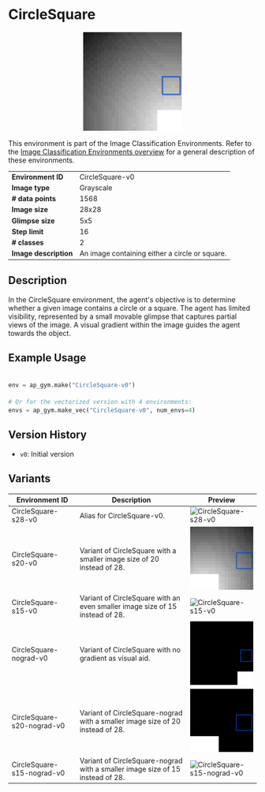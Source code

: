 # CircleSquare

<p align="center"><img src="img/CircleSquare-v0.gif" alt="CircleSquare-v0" width="200px"/></p>

 This environment is part of the Image Classification Environments. Refer to the [Image Classification Environments overview](ImageClassificationVectorEnv.md) for a general description of these environments.

|                       |                                                |
|-----------------------|------------------------------------------------|
| **Environment ID**    | CircleSquare-v0                                |
| **Image type**        | Grayscale                                      |
| **# data points**     | 1568                                           |
| **Image size**        | 28x28                                          |
| **Glimpse size**      | 5x5                                            |
| **Step limit**        | 16                                             |
| **# classes**         | 2                                              |
| **Image description** | An image containing either a circle or square. |

## Description

In the CircleSquare environment, the agent's objective is to determine whether a given image contains a circle or a square. The agent has limited visibility, represented by a small movable glimpse that captures partial views of the image. A visual gradient within the image guides the agent towards the object.

## Example Usage

```python

env = ap_gym.make("CircleSquare-v0")

# Or for the vectorized version with 4 environments:
envs = ap_gym.make_vec("CircleSquare-v0", num_envs=4)
```

## Version History

- `v0`: Initial version

## Variants

| Environment ID             | Description                                                                   | Preview                                                                                        |
|----------------------------|-------------------------------------------------------------------------------|------------------------------------------------------------------------------------------------|
| CircleSquare-s28-v0        | Alias for CircleSquare-v0.                                                    | <img src="img/CircleSquare-s28-v0.gif" alt="CircleSquare-s28-v0" width="200px"/>               |
| CircleSquare-s20-v0        | Variant of CircleSquare with a smaller image size of 20 instead of 28.        | <img src="img/CircleSquare-s20-v0.gif" alt="CircleSquare-s20-v0" width="200px"/>               |
| CircleSquare-s15-v0        | Variant of CircleSquare with an even smaller image size of 15 instead of 28.  | <img src="img/CircleSquare-s15-v0.gif" alt="CircleSquare-s15-v0" width="200px"/>               |
| CircleSquare-nograd-v0     | Variant of CircleSquare with no gradient as visual aid.                       | <img src="img/CircleSquare-nograd-v0.gif" alt="CircleSquare-nograd-v0" width="200px"/>         |
| CircleSquare-s20-nograd-v0 | Variant of CircleSquare-nograd with a smaller image size of 20 instead of 28. | <img src="img/CircleSquare-s20-nograd-v0.gif" alt="CircleSquare-s20-nograd-v0" width="200px"/> |
| CircleSquare-s15-nograd-v0 | Variant of CircleSquare-nograd with a smaller image size of 15 instead of 28. | <img src="img/CircleSquare-s15-nograd-v0.gif" alt="CircleSquare-s15-nograd-v0" width="200px"/> |
